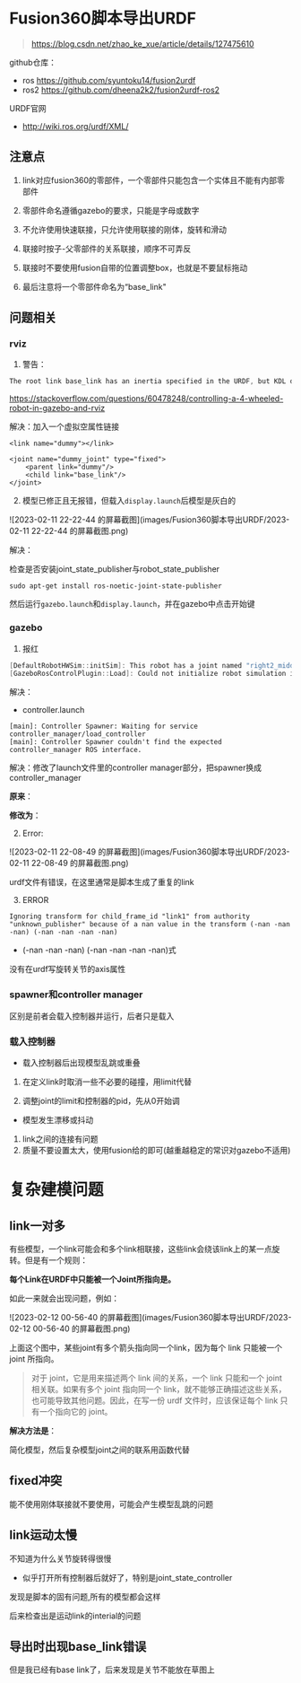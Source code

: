 # Fusion360脚本导出URDF

> https://blog.csdn.net/zhao_ke_xue/article/details/127475610

github仓库：

- ros   https://github.com/syuntoku14/fusion2urdf
- ros2 https://github.com/dheena2k2/fusion2urdf-ros2

URDF官网

- http://wiki.ros.org/urdf/XML/



## 注意点

1. link对应fusion360的零部件，一个零部件只能包含一个实体且不能有内部零部件

2. 零部件命名遵循gazebo的要求，只能是字母或数字

3. 不允许使用快速联接，只允许使用联接的刚体，旋转和滑动

4. 联接时按子-父零部件的关系联接，顺序不可弄反

5. 联接时不要使用fusion自带的位置调整box，也就是不要鼠标拖动

6. 最后注意将一个零部件命名为“base_link"





## 问题相关

###  rviz

1. 警告：

```c
The root link base_link has an inertia specified in the URDF, but KDL does not support a root link with an inertia.  As a workaround, you can add an extra dummy link to your URDF.
```

https://stackoverflow.com/questions/60478248/controlling-a-4-wheeled-robot-in-gazebo-and-rviz

解决：加入一个虚拟空属性链接

```
<link name="dummy"></link>

<joint name="dummy_joint" type="fixed">    
	<parent link="dummy"/>    
	<child link="base_link"/>  
</joint>
```



2. 模型已修正且无报错，但载入`display.launch`后模型是灰白的

![2023-02-11 22-22-44 的屏幕截图](images/Fusion360脚本导出URDF/2023-02-11 22-22-44 的屏幕截图.png)

解决：

检查是否安装joint_state_publisher与robot_state_publisher

``` 
sudo apt-get install ros-noetic-joint-state-publisher
```

然后运行`gazebo.launch`和`display.launch`，并在gazebo中点击开始键



### gazebo

1. 报红

```c
[DefaultRobotHWSim::initSim]: This robot has a joint named "right2_middle_joint" which is not in the gazebo model.
[GazeboRosControlPlugin::Load]: Could not initialize robot simulation interface
```

解决：



- controller.launch

```
[main]: Controller Spawner: Waiting for service controller_manager/load_controller
[main]: Controller Spawner couldn't find the expected controller_manager ROS interface.
```

解决：修改了launch文件里的controller manager部分，把spawner换成controller_manager

**原来**：

<!--node name="controller_spawner" pkg="controller_manager" type="spawner" respawn="false" output="screen" ns="sg90_mechanical_arm" 
	args="sg90_mechanical_arm_controllers/r_1_position_controller 
	      sg90_mechanical_arm_controllers/r_2_position_controller 
	      sg90_mechanical_arm_controllers/joint_state_controller "/-->
**修改为**：

<node name="controller_loader" pkg="controller_manager" type="controller_manager" output="screen"
      args="load
      sg90_mechanical_arm_controllers/r_1_position_controller 
      sg90_mechanical_arm_controllers/r_2_position_controller 
      sg90_mechanical_arm_controllers/joint_state_controller
                "/>



2. Error:

![2023-02-11 22-08-49 的屏幕截图](images/Fusion360脚本导出URDF/2023-02-11 22-08-49 的屏幕截图.png)

urdf文件有错误，在这里通常是脚本生成了重复的link



3. ERROR

```
Ignoring transform for child_frame_id "link1" from authority "unknown_publisher" because of a nan value in the transform (-nan -nan -nan) (-nan -nan -nan -nan)
```

- (-nan -nan -nan) (-nan -nan -nan -nan)式

没有在urdf写旋转关节的axis属性





### spawner和controller manager

区别是前者会载入控制器并运行，后者只是载入

<node name="controller_manager" pkg="controller_manager"  type="controller_manager" output="screen"
          args=" 
	 sg90_mechanical_arm_controller/joint_state_controller"/>





### 载入控制器

- 载入控制器后出现模型乱跳或重叠

1. 在定义link时取消一些不必要的碰撞，用limit代替

2. 调整joint的limit和控制器的pid，先从0开始调



- 模型发生漂移或抖动

1. link之间的连接有问题
2. 质量不要设置太大，使用fusion给的即可(越重越稳定的常识对gazebo不适用)





# 复杂建模问题

## link一对多

有些模型，一个link可能会和多个link相联接，这些link会绕该link上的某一点旋转。但是有一个规则：

**每个Link在URDF中只能被一个Joint所指向是。**

如此一来就会出现问题，例如：

![2023-02-12 00-56-40 的屏幕截图](images/Fusion360脚本导出URDF/2023-02-12 00-56-40 的屏幕截图.png)

上面这个图中，某些joint有多个箭头指向同一个link，因为每个 link 只能被一个 joint 所指向。

> 对于 joint，它是用来描述两个 link 间的关系，一个 link 只能和一个 joint  相关联。如果有多个 joint 指向同一个 link，就不能够正确描述这些关系，也可能导致其他问题。因此，在写一份 urdf  文件时，应该保证每个 link 只有一个指向它的 joint。

**解决方法是**：

简化模型，然后复杂模型joint之间的联系用函数代替



## fixed冲突

能不使用刚体联接就不要使用，可能会产生模型乱跳的问题



## link运动太慢

不知道为什么关节旋转得很慢

- 似乎打开所有控制器后就好了，特别是joint_state_controller



发现是脚本的固有问题,所有的模型都会这样

后来检查出是运动link的interial的问题

  <inertial>
    <origin xyz="0.0 -0.0015 0.055" rpy="0 0 0"/>
    <mass value="0.02355"/>
    <inertia ixx="1.4322e-05" iyy="1.4483e-05" izz="1.92e-07" ixy="0.0" iyz="0.0" ixz="0.0"/>
  </inertial>



## 导出时出现base_link错误

但是我已经有base link了，后来发现是关节不能放在草图上